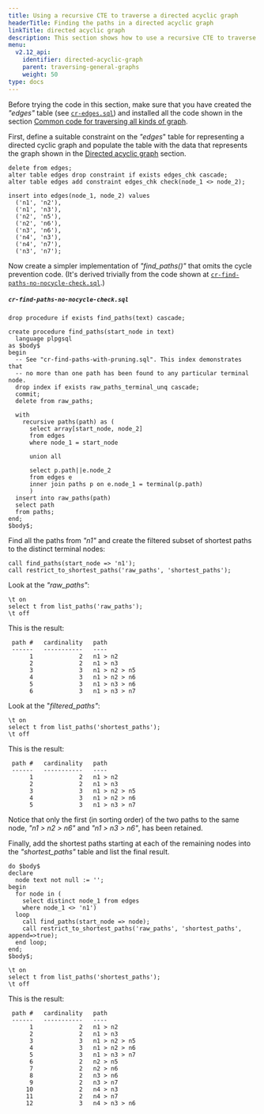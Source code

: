 ```yaml
---
title: Using a recursive CTE to traverse a directed acyclic graph
headerTitle: Finding the paths in a directed acyclic graph
linkTitle: directed acyclic graph
description: This section shows how to use a recursive CTE to traverse a directed acyclic graph.
menu:
  v2.12_api:
    identifier: directed-acyclic-graph
    parent: traversing-general-graphs
    weight: 50
type: docs
---
```


Before trying the code in this section, make sure that you have created the _"edges"_ table (see [`cr-edges.sql`](../graph-representation/#cr-edges-sql)) and installed all the code shown in the section [Common code for traversing all kinds of graph](../common-code/).

First, define a suitable constraint on the _"edges_" table for representing a directed cyclic graph and populate the table with the data that represents the graph shown in the [Directed acyclic graph](../../traversing-general-graphs/#directed-acyclic-graph) section.

```plpgsql
delete from edges;
alter table edges drop constraint if exists edges_chk cascade;
alter table edges add constraint edges_chk check(node_1 <> node_2);

insert into edges(node_1, node_2) values
  ('n1', 'n2'),
  ('n1', 'n3'),
  ('n2', 'n5'),
  ('n2', 'n6'),
  ('n3', 'n6'),
  ('n4', 'n3'),
  ('n4', 'n7'),
  ('n3', 'n7');
```

Now create a simpler implementation of _"find_paths()"_ that omits the cycle prevention code. (It's derived trivially from the code shown at [`cr-find-paths-no-nocycle-check.sql`](../undirected-cyclic-graph/#cr-find-paths-no-nocycle-check-sql).)

##### `cr-find-paths-no-nocycle-check.sql`

```plpgsql
drop procedure if exists find_paths(text) cascade;

create procedure find_paths(start_node in text)
  language plpgsql
as $body$
begin
  -- See "cr-find-paths-with-pruning.sql". This index demonstrates that
  -- no more than one path has been found to any particular terminal node.
  drop index if exists raw_paths_terminal_unq cascade;
  commit;
  delete from raw_paths;

  with
    recursive paths(path) as (
      select array[start_node, node_2]
      from edges
      where node_1 = start_node

      union all

      select p.path||e.node_2
      from edges e
      inner join paths p on e.node_1 = terminal(p.path)
      )
  insert into raw_paths(path)
  select path
  from paths;
end;
$body$;
```

Find all the paths from _"n1"_ and create the filtered subset of shortest paths to the distinct terminal nodes:

```plpgsql
call find_paths(start_node => 'n1');
call restrict_to_shortest_paths('raw_paths', 'shortest_paths');
```

Look at the _"raw_paths"_:

```plpgsql
\t on
select t from list_paths('raw_paths');
\t off
```

This is the result:

```
 path #   cardinality   path
 ------   -----------   ----
      1             2   n1 > n2
      2             2   n1 > n3
      3             3   n1 > n2 > n5
      4             3   n1 > n2 > n6
      5             3   n1 > n3 > n6
      6             3   n1 > n3 > n7
```
Look at the "_filtered_paths"_:

```plpgsql
\t on
select t from list_paths('shortest_paths');
\t off
```

This is the result:

```
 path #   cardinality   path
 ------   -----------   ----
      1             2   n1 > n2
      2             2   n1 > n3
      3             3   n1 > n2 > n5
      4             3   n1 > n2 > n6
      5             3   n1 > n3 > n7
```

Notice that only the first (in sorting order) of the two paths to the same node, _"n1 > n2 > n6"_ and _"n1 > n3 > n6"_, has been retained.

Finally, add the shortest paths starting at each of the remaining nodes into the _"shortest_paths"_ table and list the final result.

```plpgsql
do $body$
declare
  node text not null := '';
begin
  for node in (
    select distinct node_1 from edges
    where node_1 <> 'n1')
  loop
    call find_paths(start_node => node);
    call restrict_to_shortest_paths('raw_paths', 'shortest_paths', append=>true);
  end loop;
end;
$body$;

\t on
select t from list_paths('shortest_paths');
\t off
```

This is the result:

```
 path #   cardinality   path
 ------   -----------   ----
      1             2   n1 > n2
      2             2   n1 > n3
      3             3   n1 > n2 > n5
      4             3   n1 > n2 > n6
      5             3   n1 > n3 > n7
      6             2   n2 > n5
      7             2   n2 > n6
      8             2   n3 > n6
      9             2   n3 > n7
     10             2   n4 > n3
     11             2   n4 > n7
     12             3   n4 > n3 > n6
```
